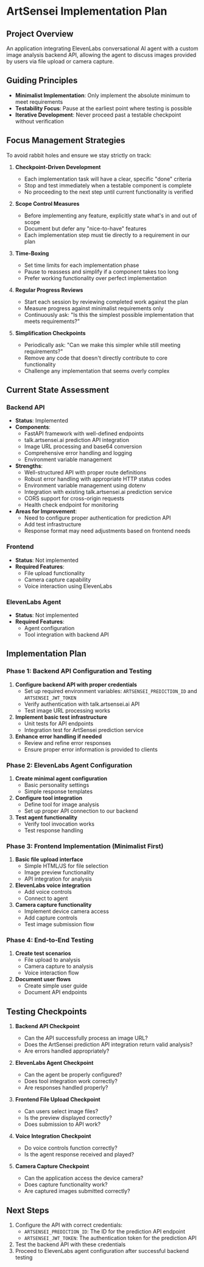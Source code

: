 # ArtSensei Implementation Plan

## Project Overview
An application integrating ElevenLabs conversational AI agent with a custom image analysis backend API, allowing the agent to discuss images provided by users via file upload or camera capture.

## Guiding Principles
- **Minimalist Implementation**: Only implement the absolute minimum to meet requirements
- **Testability Focus**: Pause at the earliest point where testing is possible
- **Iterative Development**: Never proceed past a testable checkpoint without verification

## Focus Management Strategies

To avoid rabbit holes and ensure we stay strictly on track:

1. **Checkpoint-Driven Development**
   - Each implementation task will have a clear, specific "done" criteria
   - Stop and test immediately when a testable component is complete
   - No proceeding to the next step until current functionality is verified

2. **Scope Control Measures**
   - Before implementing any feature, explicitly state what's in and out of scope
   - Document but defer any "nice-to-have" features
   - Each implementation step must tie directly to a requirement in our plan

3. **Time-Boxing**
   - Set time limits for each implementation phase
   - Pause to reassess and simplify if a component takes too long
   - Prefer working functionality over perfect implementation

4. **Regular Progress Reviews**
   - Start each session by reviewing completed work against the plan
   - Measure progress against minimalist requirements only
   - Continuously ask: "Is this the simplest possible implementation that meets requirements?"

5. **Simplification Checkpoints**
   - Periodically ask: "Can we make this simpler while still meeting requirements?"
   - Remove any code that doesn't directly contribute to core functionality
   - Challenge any implementation that seems overly complex

## Current State Assessment

### Backend API
- **Status**: Implemented
- **Components**:
  - FastAPI framework with well-defined endpoints
  - talk.artsensei.ai prediction API integration
  - Image URL processing and base64 conversion
  - Comprehensive error handling and logging
  - Environment variable management
- **Strengths**:
  - Well-structured API with proper route definitions
  - Robust error handling with appropriate HTTP status codes
  - Environment variable management using dotenv
  - Integration with existing talk.artsensei.ai prediction service
  - CORS support for cross-origin requests
  - Health check endpoint for monitoring
- **Areas for Improvement**:
  - Need to configure proper authentication for prediction API
  - Add test infrastructure
  - Response format may need adjustments based on frontend needs

### Frontend
- **Status**: Not implemented
- **Required Features**:
  - File upload functionality
  - Camera capture capability
  - Voice interaction using ElevenLabs
  
### ElevenLabs Agent
- **Status**: Not implemented
- **Required Features**:
  - Agent configuration
  - Tool integration with backend API

## Implementation Plan

### Phase 1: Backend API Configuration and Testing
1. **Configure backend API with proper credentials**
   - Set up required environment variables: `ARTSENSEI_PREDICTION_ID` and `ARTSENSEI_JWT_TOKEN`
   - Verify authentication with talk.artsensei.ai API
   - Test image URL processing works
2. **Implement basic test infrastructure**
   - Unit tests for API endpoints
   - Integration test for ArtSensei prediction service
3. **Enhance error handling if needed**
   - Review and refine error responses
   - Ensure proper error information is provided to clients

### Phase 2: ElevenLabs Agent Configuration
1. **Create minimal agent configuration**
   - Basic personality settings
   - Simple response templates
2. **Configure tool integration**
   - Define tool for image analysis
   - Set up proper API connection to our backend
3. **Test agent functionality**
   - Verify tool invocation works
   - Test response handling

### Phase 3: Frontend Implementation (Minimalist First)
1. **Basic file upload interface**
   - Simple HTML/JS for file selection
   - Image preview functionality
   - API integration for analysis
2. **ElevenLabs voice integration**
   - Add voice controls
   - Connect to agent
3. **Camera capture functionality**
   - Implement device camera access
   - Add capture controls
   - Test image submission flow

### Phase 4: End-to-End Testing
1. **Create test scenarios**
   - File upload to analysis
   - Camera capture to analysis
   - Voice interaction flow
2. **Document user flows**
   - Create simple user guide
   - Document API endpoints

## Testing Checkpoints

1. **Backend API Checkpoint**
   - Can the API successfully process an image URL?
   - Does the ArtSensei prediction API integration return valid analysis?
   - Are errors handled appropriately?

2. **ElevenLabs Agent Checkpoint**
   - Can the agent be properly configured?
   - Does tool integration work correctly?
   - Are responses handled properly?

3. **Frontend File Upload Checkpoint**
   - Can users select image files?
   - Is the preview displayed correctly?
   - Does submission to API work?

4. **Voice Integration Checkpoint**
   - Do voice controls function correctly?
   - Is the agent response received and played?

5. **Camera Capture Checkpoint**
   - Can the application access the device camera?
   - Does capture functionality work?
   - Are captured images submitted correctly?

## Next Steps

1. Configure the API with correct credentials:
   - `ARTSENSEI_PREDICTION_ID`: The ID for the prediction API endpoint
   - `ARTSENSEI_JWT_TOKEN`: The authentication token for the prediction API
2. Test the backend API with these credentials
3. Proceed to ElevenLabs agent configuration after successful backend testing

